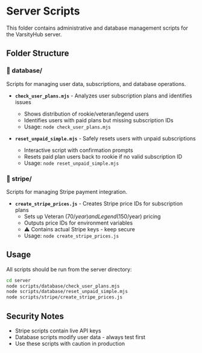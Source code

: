 # Server Scripts

This folder contains administrative and database management scripts for the VarsityHub server.

## Folder Structure

### 📁 database/
Scripts for managing user data, subscriptions, and database operations.

- **`check_user_plans.mjs`** - Analyzes user subscription plans and identifies issues
  - Shows distribution of rookie/veteran/legend users
  - Identifies users with paid plans but missing subscription IDs
  - Usage: `node check_user_plans.mjs`

- **`reset_unpaid_simple.mjs`** - Safely resets users with unpaid subscriptions
  - Interactive script with confirmation prompts
  - Resets paid plan users back to rookie if no valid subscription ID
  - Usage: `node reset_unpaid_simple.mjs`

### 📁 stripe/
Scripts for managing Stripe payment integration.

- **`create_stripe_prices.js`** - Creates Stripe price IDs for subscription plans
  - Sets up Veteran ($70/year) and Legend ($150/year) pricing
  - Outputs price IDs for environment variables
  - ⚠️  Contains actual Stripe keys - keep secure
  - Usage: `node create_stripe_prices.js`

## Usage

All scripts should be run from the server directory:

```bash
cd server
node scripts/database/check_user_plans.mjs
node scripts/database/reset_unpaid_simple.mjs  
node scripts/stripe/create_stripe_prices.js
```

## Security Notes

- Stripe scripts contain live API keys
- Database scripts modify user data - always test first
- Use these scripts with caution in production